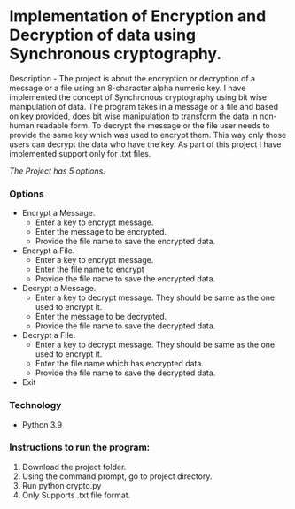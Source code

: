 # Implementation of Encryption and Decryption of data using Synchronous cryptography. 
Description - The project is about the encryption or decryption of a message or a file using an 8-character alpha numeric key. I have implemented the concept of Synchronous cryptography using bit wise manipulation of data. The program takes in a message or a file and based on key provided, does bit wise manipulation to transform the data in non-human readable form. To decrypt the message or the file user needs to provide the same key which was used to encrypt them. This way only those users can decrypt the data who have the key. As part of this project I have implemented support only for .txt files.

*The Project has 5 options.*

### Options
* Encrypt a Message.
  * Enter a key to encrypt message.
  * Enter the message to be encrypted.
  * Provide the file name to save the encrypted data.
* Encrypt a File.
  * Enter a key to encrypt message.
  * Enter the file name to encrypt
  * Provide the file name to save the encrypted data.
* Decrypt a Message. 
  * Enter a key to decrypt message. They should be same as the one used to encrypt it.
  * Enter the message to be decrypted.
  * Provide the file name to save the decrypted data.
* Decrypt a File.
  * Enter a key to decrypt message. They should be same as the one used to encrypt it.
  * Enter the file name which has encrypted data.
  * Provide the file name to save the decrypted data.
* Exit

### Technology
* Python 3.9

### Instructions to run the program:  
  1. Download the project folder.  
  2. Using the command prompt, go to project directory.  
  3. Run python crypto.py 
  4. Only Supports .txt file format.
